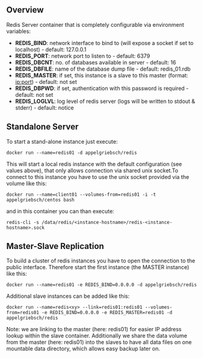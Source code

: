 Overview
--------

Redis Server container that is completely configurable via environment variables:

* **REDIS_BIND**: network interface to bind to (will expose a socket if set to localhost) 		- default: 127.0.0.1
* **REDIS_PORT**: network port to listen to - default: 6379
* **REDIS_DBCNT**: no. of databases available in server - default: 16
* **REDIS_DBFILE**: name of the database dump file - default: redis_01.rdb
* **REDIS_MASTER**: if set, this instance is a slave to this master (format: <ip:port>) - default: not set
* **REDIS_DBPWD**: if set, authentication with this password is required - default: not set
* **REDIS_LOGLVL**: log level of redis server (logs will be written to stdout & stderr) - default: notice

Standalone Server
----------------

To start a stand-alone instance just execute:

`docker run --name=redis01 -d appelgriebsch/redis`

This will start a local redis instance with the default configuration (see values above), that only allows connection via shared unix socket.To connect to this instance you have to use the unix socket provided via the volume like this:

`docker run --name=client01 --volumes-from=redis01 -i -t appelgriebsch/centos bash`

and in this container you can than execute:

`redis-cli -s /data/redis/<instance-hostname>/redis-<instance-hostname>.sock`

Master-Slave Replication
----------

To build a cluster of redis instances you have to open the connection to the public interface. Therefore start the first instance (the MASTER instance) like this:

`docker run --name=redis01 -e REDIS_BIND=0.0.0.0 -d appelgriebsch/redis`

Additional slave instances can be added like this:

`docker run --name=redis<xy> --link=redis01:redis01 --volumes-from=redis01 -e REDIS_BIND=0.0.0.0 -e REDIS_MASTER=redis01 -d appelgriebsch/redis`

Note: we are linking to the master (here: redis01) for easier IP address lookup within the slave container. Additionally we share the data volume from the master (here: redis01) into the slaves to have all data files on one mountable data directory, which allows easy backup later on.
